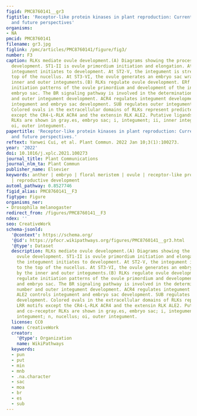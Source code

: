 ```yaml
---
figid: PMC8760141__gr3
figtitle: 'Receptor-like protein kinases in plant reproduction: Current understanding
  and future perspectives'
organisms:
- NA
pmcid: PMC8760141
filename: gr3.jpg
figlink: /pmc/articles/PMC8760141/figure/fig3/
number: F3
caption: RLKs mediate ovule development.(A) Diagrams showing the process of ovule
  development. ST1-II is ovule primordium initiation and elongation. At ST2-III, the
  integument initiates to development. At ST2-V, the integument is stretched to the
  top of the nucellus. At ST3-VI, the ovule generates an embryo sac wrapped by the
  inner and outer integuments.(B) RLKs regulate ovule development. ERf members regulate
  initiation patterns of the ovule primordium and development of the integument and
  embryo sac. The BR signaling pathway is involved in the determination of ovule number
  and outer integument development. ACR4 regulates integument development. ALE2 controls
  integument and embryo sac development. SUB regulates outer integument development.
  Colored ovals in the extracellular domains of RLKs represent predicted LRR motifs
  except the CR4-L-RLK ACR4 and the extensin RLK ALE2. Putative ligands and co-receptor
  RLKs are shown in gray.es, embryo sac; i, integument; ii, inner integument; n, nucellus;
  oi, outer integument.
papertitle: 'Receptor-like protein kinases in plant reproduction: Current understanding
  and future perspectives.'
reftext: Yanwei Cui, et al. Plant Commun. 2022 Jan 10;3(1):100273.
year: '2022'
doi: 10.1016/j.xplc.2021.100273
journal_title: Plant Communications
journal_nlm_ta: Plant Commun
publisher_name: Elsevier
keywords: anther | embryo | floral meristem | ovule | receptor-like protein kinase
  | reproductive development
automl_pathway: 0.8527746
figid_alias: PMC8760141__F3
figtype: Figure
organisms_ner:
- Drosophila melanogaster
redirect_from: /figures/PMC8760141__F3
ndex: ''
seo: CreativeWork
schema-jsonld:
  '@context': https://schema.org/
  '@id': https://pfocr.wikipathways.org/figures/PMC8760141__gr3.html
  '@type': Dataset
  description: RLKs mediate ovule development.(A) Diagrams showing the process of
    ovule development. ST1-II is ovule primordium initiation and elongation. At ST2-III,
    the integument initiates to development. At ST2-V, the integument is stretched
    to the top of the nucellus. At ST3-VI, the ovule generates an embryo sac wrapped
    by the inner and outer integuments.(B) RLKs regulate ovule development. ERf members
    regulate initiation patterns of the ovule primordium and development of the integument
    and embryo sac. The BR signaling pathway is involved in the determination of ovule
    number and outer integument development. ACR4 regulates integument development.
    ALE2 controls integument and embryo sac development. SUB regulates outer integument
    development. Colored ovals in the extracellular domains of RLKs represent predicted
    LRR motifs except the CR4-L-RLK ACR4 and the extensin RLK ALE2. Putative ligands
    and co-receptor RLKs are shown in gray.es, embryo sac; i, integument; ii, inner
    integument; n, nucellus; oi, outer integument.
  license: CC0
  name: CreativeWork
  creator:
    '@type': Organization
    name: WikiPathways
  keywords:
  - pun
  - put
  - min
  - mnb
  - .na.character
  - sac
  - moa
  - br
  - es
  - sub
---
```

